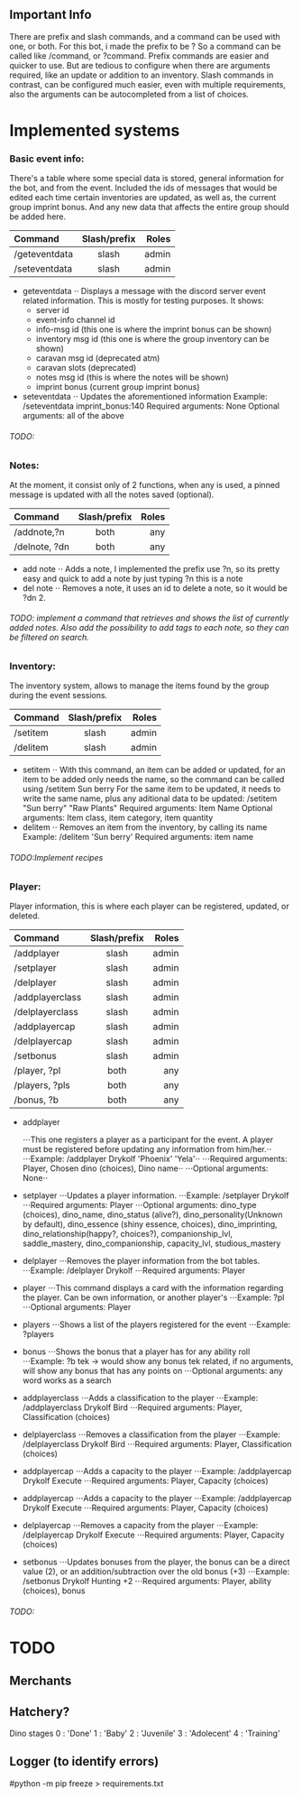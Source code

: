 ## Important Info

There are prefix and slash commands, and a command can be used with one, or both. For this bot, i made the prefix to be ?
So a command can be called like /command, or ?command.
Prefix commands are easier and quicker to use. But are tedious to configure when there are arguments required, like an update or addition to an inventory.
Slash commands in contrast, can be configured much easier, even with multiple requirements, also the arguments can be autocompleted from a list of choices.

# Implemented systems

### Basic event info:

There's a table where some special data is stored, general information for the bot, and from the event. Included the ids of messages that would be edited each time certain inventories are updated, as well as, the current group imprint bonus. And any new data that affects the entire group should be added here.

| Command       | Slash/prefix | Roles |
| :------------ | :----------: | ----: |
| /geteventdata |    slash     | admin |
| /seteventdata |    slash     | admin |

- geteventdata
  ⋅⋅ Displays a message with the discord server event related information. This is mostly for testing purposes.
  It shows:
  - server id
  - event-info channel id
  - info-msg id (this one is where the imprint bonus can be shown)
  - inventory msg id (this one is where the group inventory can be shown)
  - caravan msg id (deprecated atm)
  - caravan slots (deprecated)
  - notes msg id (this is where the notes will be shown)
  - imprint bonus (current group imprint bonus)
- seteventdata
  ⋅⋅ Updates the aforementioned information
  Example: /seteventdata imprint_bonus:140
  Required arguments: None
  Optional arguments: all of the above

###### TODO:

### Notes:

At the moment, it consist only of 2 functions, when any is used, a pinned message is updated with all the notes saved (optional).

| Command       | Slash/prefix | Roles |
| :------------ | :----------: | ----: |
| /addnote,?n   |     both     |   any |
| /delnote, ?dn |     both     |   any |

- add note
  ⋅⋅ Adds a note, I implemented the prefix use ?n, so its pretty easy and quick to add a note by just typing ?n this is a note
- del note
  ⋅⋅ Removes a note, it uses an id to delete a note, so it would be ?dn 2.

###### TODO: implement a command that retrieves and shows the list of currently added notes. Also add the possibility to add tags to each note, so they can be filtered on search.

### Inventory:

The inventory system, allows to manage the items found by the group during the event sessions.

| Command  | Slash/prefix | Roles |
| :------- | :----------: | ----: |
| /setitem |    slash     | admin |
| /delitem |    slash     | admin |

- setitem
  ⋅⋅ With this command, an item can be added or updated, for an item to be added only needs the name, so the command can be called using /setitem Sun berry
  For the same item to be updated, it needs to write the same name, plus any aditional data to be updated: /setitem "Sun berry" "Raw Plants"
  Required arguments: Item Name
  Optional arguments: Item class, item category, item quantity
- delitem
  ⋅⋅ Removes an item from the inventory, by calling its name
  Example: /delitem 'Sun berry'
  Required arguments: item name

###### TODO:Implement recipes

### Player:

Player information, this is where each player can be registered, updated, or deleted.

| Command         | Slash/prefix | Roles |
| :-------------- | :----------: | ----: |
| /addplayer      |    slash     | admin |
| /setplayer      |    slash     | admin |
| /delplayer      |    slash     | admin |
| /addplayerclass |    slash     | admin |
| /delplayerclass |    slash     | admin |
| /addplayercap   |    slash     | admin |
| /delplayercap   |    slash     | admin |
| /setbonus       |    slash     | admin |
| /player, ?pl    |     both     |   any |
| /players, ?pls  |     both     |   any |
| /bonus, ?b      |     both     |   any |

- addplayer

  ⋅⋅⋅This one registers a player as a participant for the event. A player must be registered before updating any information from him/her.⋅⋅
  ⋅⋅⋅Example: /addplayer Drykolf 'Phoenix' 'Yela'⋅⋅
  ⋅⋅⋅Required arguments: Player, Chosen dino (choices), Dino name⋅⋅
  ⋅⋅⋅Optional arguments: None⋅⋅

- setplayer
  ⋅⋅⋅Updates a player information.
  ⋅⋅⋅Example: /setplayer Drykolf
  ⋅⋅⋅Required arguments: Player
  ⋅⋅⋅Optional arguments: dino_type (choices), dino_name, dino_status (alive?), dino_personality(Unknown by default), dino_essence (shiny essence, choices), dino_imprinting, dino_relationship(happy?, choices?), companionship_lvl, saddle_mastery, dino_companionship, capacity_lvl, studious_mastery
- delplayer
  ⋅⋅⋅Removes the player information from the bot tables.
  ⋅⋅⋅Example: /delplayer Drykolf
  ⋅⋅⋅Required arguments: Player
- player
  ⋅⋅⋅This command displays a card with the information regarding the player. Can be own information, or another player's
  ⋅⋅⋅Example: ?pl
  ⋅⋅⋅Optional arguments: Player
- players
  ⋅⋅⋅Shows a list of the players registered for the event
  ⋅⋅⋅Example: ?players
- bonus
  ⋅⋅⋅Shows the bonus that a player has for any ability roll
  ⋅⋅⋅Example: ?b tek -> would show any bonus tek related, if no arguments, will show any bonus that has any points on
  ⋅⋅⋅Optional arguments: any word works as a search
- addplayerclass
  ⋅⋅⋅Adds a classification to the player
  ⋅⋅⋅Example: /addplayerclass Drykolf Bird
  ⋅⋅⋅Required arguments: Player, Classification (choices)
- delplayerclass
  ⋅⋅⋅Removes a classification from the player
  ⋅⋅⋅Example: /delplayerclass Drykolf Bird
  ⋅⋅⋅Required arguments: Player, Classification (choices)
- addplayercap
  ⋅⋅⋅Adds a capacity to the player
  ⋅⋅⋅Example: /addplayercap Drykolf Execute
  ⋅⋅⋅Required arguments: Player, Capacity (choices)
- addplayercap
  ⋅⋅⋅Adds a capacity to the player
  ⋅⋅⋅Example: /addplayercap Drykolf Execute
  ⋅⋅⋅Required arguments: Player, Capacity (choices)
- delplayercap
  ⋅⋅⋅Removes a capacity from the player
  ⋅⋅⋅Example: /delplayercap Drykolf Execute
  ⋅⋅⋅Required arguments: Player, Capacity (choices)
- setbonus
  ⋅⋅⋅Updates bonuses from the player, the bonus can be a direct value (2), or an addition/subtraction over the old bonus (+3)
  ⋅⋅⋅Example: /setbonus Drykolf Hunting +2
  ⋅⋅⋅Required arguments: Player, ability (choices), bonus

###### TODO:

# TODO

## Merchants

## Hatchery?

Dino stages
0 : 'Done'
1 : 'Baby'
2 : 'Juvenile'
3 : 'Adolecent'
4 : 'Training'

## Logger (to identify errors)

#python -m pip freeze > requirements.txt
